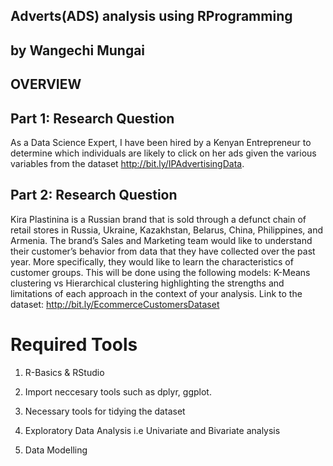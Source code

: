 ## Adverts(ADS) analysis using RProgramming

## by Wangechi Mungai

## OVERVIEW

## Part 1: Research Question

As a Data Science Expert, I have been hired by a Kenyan Entrepreneur to determine which individuals are likely to click on her ads given the various variables from the dataset http://bit.ly/IPAdvertisingData.


## Part 2: Research Question

Kira Plastinina is a Russian brand that is sold through a defunct chain of retail stores in Russia, Ukraine, Kazakhstan, Belarus, China, Philippines, and Armenia. The brand’s Sales and Marketing team would like to understand their customer’s behavior from data that they have collected over the past year. More specifically, they would like to learn the characteristics of customer groups. This will be done using the following models: K-Means clustering vs Hierarchical clustering highlighting the strengths and limitations of each approach in the context of your analysis. Link to the dataset: http://bit.ly/EcommerceCustomersDataset

# Required Tools

1. R-Basics & RStudio

2. Import neccesary tools such as dplyr, ggplot.

3. Necessary tools for tidying the dataset

4. Exploratory Data Analysis i.e Univariate and Bivariate analysis

5. Data Modelling
